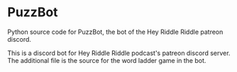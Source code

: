 # PuzzBot
Python source code for PuzzBot, the bot of the Hey Riddle Riddle patreon discord.

This is a discord bot for Hey Riddle Riddle podcast's patreon discord server. The additional file is the source for the word ladder game in the bot.
